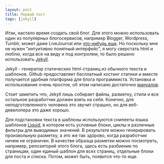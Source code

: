 ```yaml
---
layout: post
title: Первый пост
tags: [jekyll]
---
```

Итак, настало время создать свой блог. Для этого можно использовать один из популярных блогосервисов, например Blogger, Wordpress, Tumblr, может даже LiveJournal или [что-нибудь еще](http://en.wikipedia.org/wiki/Category:Blog_hosting_services). Но поскольку мне не нужен "интуитивно понятный интерфейс", я могу сверстать html и люблю, когда все на виду и под контролем, то было решено использовать [Jekyll](http://jekyllrb.com/). 

Jekyll - генератор статических html-страниц из обычного текста и шаблонов. Github предоставляет бесплатный хостинг статики и вместе получается удобная платформа для блога программиста. Установка и использование очень простое, об этом написано достаточно [мануалов](https://www.google.ru/search?q=jekyll+blog). 

Стоит заметить что, Jekyll лишь собирает файлы, разметку, стили и все остальное разработчик должен взять на себя. Конечно, для неподготовленного человека это звучит страшно, но для веб-девелопера это даже хорошо. 

Для подстановки текста в шаблоны используются снипееты языка шаблонов [Liquid](http://liquidmarkup.org/), в котором есть условные блоки, циклы и различные фильтры для выводимых значений. В результате можно генерировать произвольную разметку, а это же так здорово, когда разработчик ничем не ограничен. В качестве образца разметки можно посмотреть, например, репозиторий этого блога, здесь есть разбиение по страницам, один единый шаблон для всех страниц, отдельные блоки для поста и списка. Потом, может быть, появится что-то еще.